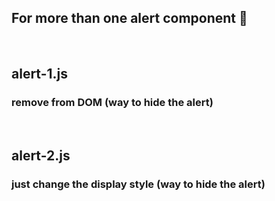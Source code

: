 ## For more than one alert component 📌

<br>

## alert-1.js

### remove from DOM (way to hide the alert)

<br>

## alert-2.js

### just change the display style (way to hide the alert)
